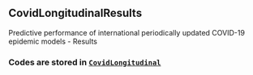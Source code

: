 ## CovidLongitudinalResults

Predictive performance of international periodically updated COVID-19 epidemic models - Results

### Codes are stored in [`CovidLongitudinal`](https://github.com/pourmalek/CovidLongitudinal)
